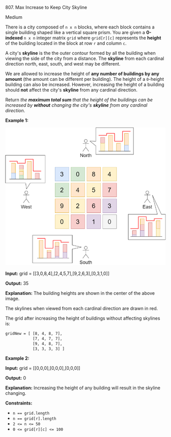 807\. Max Increase to Keep City Skyline

Medium

There is a city composed of `n x n` blocks, where each block contains a single building shaped like a vertical square prism. You are given a **0-indexed** `n x n` integer matrix `grid` where `grid[r][c]` represents the **height** of the building located in the block at row `r` and column `c`.

A city's **skyline** is the the outer contour formed by all the building when viewing the side of the city from a distance. The **skyline** from each cardinal direction north, east, south, and west may be different.

We are allowed to increase the height of **any number of buildings by any amount** (the amount can be different per building). The height of a `0`\-height building can also be increased. However, increasing the height of a building should **not** affect the city's **skyline** from any cardinal direction.

Return _the **maximum total sum** that the height of the buildings can be increased by **without** changing the city's **skyline** from any cardinal direction_.

**Example 1:**

![](807-ex1.png)

**Input:** grid = [[3,0,8,4],[2,4,5,7],[9,2,6,3],[0,3,1,0]]

**Output:** 35

**Explanation:** The building heights are shown in the center of the above image. 
    
The skylines when viewed from each cardinal direction are drawn in red. 

The grid after increasing the height of buildings without affecting skylines is: 
    
    gridNew = [ [8, 4, 8, 7], 
                [7, 4, 7, 7], 
                [9, 4, 8, 7],  
                [3, 3, 3, 3] ]

**Example 2:**

**Input:** grid = [[0,0,0],[0,0,0],[0,0,0]]

**Output:** 0

**Explanation:** Increasing the height of any building will result in the skyline changing.

**Constraints:**

*   `n == grid.length`
*   `n == grid[r].length`
*   `2 <= n <= 50`
*   `0 <= grid[r][c] <= 100`